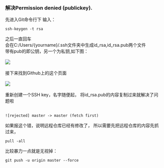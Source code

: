 ### 解决Permission denied (publickey).
先进入Git命令行下
输入：
```
ssh-keygen -t rsa
```
之后一直回车
<br>
会在C:/Users/{yourname}/.ssh文件夹中生成id_rsa,id_rsa.pub两个文件
<br>
带有pub的即公钥，另一个为私钥,如下图：
<br>
<br>
![](https://github.com/Bihanghang/Test/blob/master/MarkDownPictures/Capture.PNG)
<br>
<br>
接下来找到Github上的这个页面
<br>
<br>
![](https://raw.githubusercontent.com/Bihanghang/Test/master/MarkDownPictures/githubSSH.PNG)
<br>
<br>
重新创建一个SSH key，名字随便起，
将id_rsa.pub的内容复制过来就解决了问题啦
<br>
<br>

```
![rejected] master -> master (fetch first)
````
如果报这个错，说明远程仓库已经有修改了，
所以需要先把远程仓库的内容先抓过来，
```
pull -all
```
比较暴力一点就是无视掉：
```
git push -u origin master --force
```




